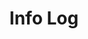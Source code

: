 ---
layout: list
type: category
title: Info Log
slug: infoLog
sidebar: true
order: 4
description: >
  Information needed in everyday life
---